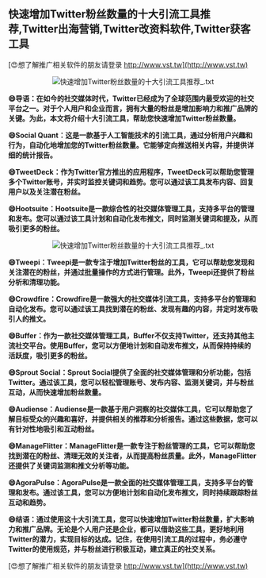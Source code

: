 ## **快速增加Twitter粉丝数量的十大引流工具推荐,Twitter出海营销,Twitter改资料软件,Twitter获客工具**

[😍想了解推广相关软件的朋友请登录 http://www.vst.tw](http://www.vst.tw)

 <center><img src="https://vst.tw/MP4/tuiguang/png/4.png" alt="快速增加Twitter粉丝数量的十大引流工具推荐_.txt"></center>

**😄导语：在如今的社交媒体时代，Twitter已经成为了全球范围内最受欢迎的社交平台之一。对于个人用户和企业而言，拥有大量的粉丝是增加影响力和推广品牌的关键。为此，本文将介绍十大引流工具，帮助您快速增加Twitter粉丝数量。**

**😄Social Quant：这是一款基于人工智能技术的引流工具，通过分析用户兴趣和行为，自动化地增加您的Twitter粉丝数量。它能够定向推送相关内容，并提供详细的统计报告。**

**😄TweetDeck：作为Twitter官方推出的应用程序，TweetDeck可以帮助您管理多个Twitter账号，并实时监控关键词和趋势。您可以通过该工具发布内容、回复用户以及关注潜在粉丝。**

**😄Hootsuite：Hootsuite是一款综合性的社交媒体管理工具，支持多平台的管理和发布。您可以通过该工具计划和自动化发布推文，同时监测关键词和提及，从而吸引更多的粉丝。**

 <center><img src="https://vst.tw/MP4/tuiguang/png/8.png" alt="快速增加Twitter粉丝数量的十大引流工具推荐_.txt"></center>

**😄Tweepi：Tweepi是一款专注于增加Twitter粉丝的工具，它可以帮助您发现和关注潜在的粉丝，并通过批量操作的方式进行管理。此外，Tweepi还提供了粉丝分析和清理功能。**

**😄Crowdfire：Crowdfire是一款强大的社交媒体引流工具，支持多平台的管理和自动化发布。您可以通过该工具找到潜在的粉丝、发现有趣的内容，并定时发布吸引人的推文。**

**😄Buffer：作为一款社交媒体管理工具，Buffer不仅支持Twitter，还支持其他主流社交平台。使用Buffer，您可以方便地计划和自动发布推文，从而保持持续的活跃度，吸引更多的粉丝。**

**😄Sprout Social：Sprout Social提供了全面的社交媒体管理和分析功能，包括Twitter。通过该工具，您可以轻松管理账号、发布内容、监测关键词，并与粉丝互动，从而快速增加粉丝数量。**

**😄Audiense：Audiense是一款基于用户洞察的社交媒体工具，它可以帮助您了解目标受众的兴趣和喜好，并提供相关的推荐和分析报告。通过这些数据，您可以有针对性地吸引和互动粉丝。**

**😄ManageFlitter：ManageFlitter是一款专注于粉丝管理的工具，它可以帮助您找到潜在的粉丝、清理无效的关注者，从而提高粉丝质量。此外，ManageFlitter还提供了关键词监测和推文分析等功能。**

**😄AgoraPulse：AgoraPulse是一款全面的社交媒体管理工具，支持多平台的管理和发布。通过该工具，您可以方便地计划和自动化发布推文，同时持续跟踪粉丝互动和趋势。**

**😄结语：通过使用这十大引流工具，您可以快速增加Twitter粉丝数量，扩大影响力和推广品牌。无论是个人用户还是企业，都可以借助这些工具，更好地利用Twitter的潜力，实现目标的达成。记住，在使用引流工具的过程中，务必遵守Twitter的使用规范，并与粉丝进行积极互动，建立真正的社交关系。**

[😍想了解推广相关软件的朋友请登录 http://www.vst.tw](http://www.vst.tw)



